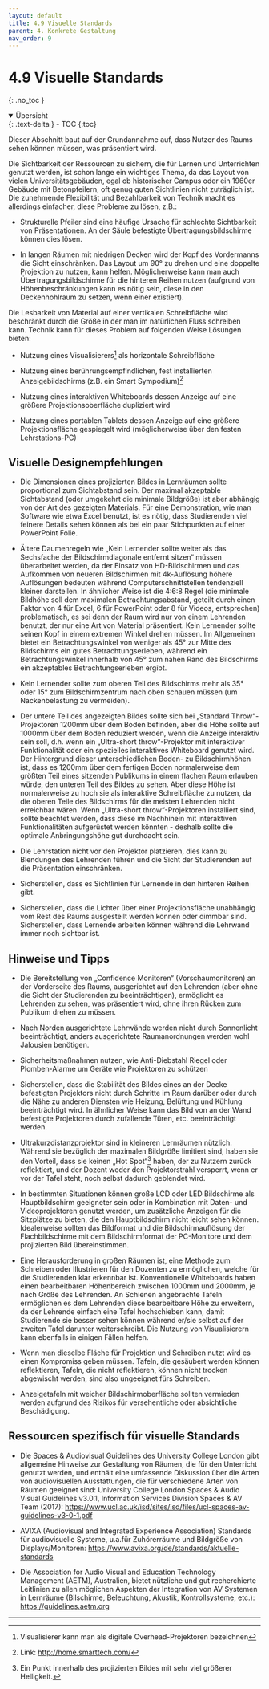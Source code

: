 ```yaml
---
layout: default
title: 4.9 Visuelle Standards
parent: 4. Konkrete Gestaltung
nav_order: 9
---
```


# 4.9 Visuelle Standards
{: .no_toc }

<details open markdown="block">
  <summary>
    Übersicht
  </summary>
  {: .text-delta }
- TOC
{:toc}
</details>

Dieser Abschnitt baut auf der Grundannahme auf, dass Nutzer des Raums
sehen können müssen, was präsentiert wird.

Die Sichtbarkeit der Ressourcen zu sichern, die für Lernen und
Unterrichten genutzt werden, ist schon lange ein wichtiges Thema, da das
Layout von vielen Universitätsgebäuden, egal ob historischer Campus oder
ein 1960er Gebäude mit Betonpfeilern, oft genug guten Sichtlinien nicht
zuträglich ist. Die zunehmende Flexibilität und Bezahlbarkeit von
Technik macht es allerdings einfacher, diese Probleme zu lösen, z.B.:

-   Strukturelle Pfeiler sind eine häufige Ursache für schlechte
    Sichtbarkeit von Präsentationen. An der Säule befestigte
    Übertragungsbildschirme können dies lösen.

-   In langen Räumen mit niedrigen Decken wird der Kopf des Vordermanns
    die Sicht einschränken. Das Layout um 90° zu drehen und eine
    doppelte Projektion zu nutzen, kann helfen. Möglicherweise kann man
    auch Übertragungsbildschirme für die hinteren Reihen nutzen
    (aufgrund von Höhenbeschränkungen kann es nötig sein, diese in den
    Deckenhohlraum zu setzen, wenn einer existiert).

Die Lesbarkeit von Material auf einer vertikalen Schreibfläche wird
beschränkt durch die Größe in der man im natürlichen Fluss schreiben
kann. Technik kann für dieses Problem auf folgenden Weise Lösungen
bieten:

-   Nutzung eines Visualisierers[^6] als horizontale Schreibfläche

-   Nutzung eines berührungsempfindlichen, fest installierten
    Anzeigebildschirms (z.B. ein Smart Sympodium)[^7]

-   Nutzung eines interaktiven Whiteboards dessen Anzeige auf eine
    größere Projektionsoberfläche dupliziert wird

-   Nutzung eines portablen Tablets dessen Anzeige auf eine größere
    Projektionsfläche gespiegelt wird (möglicherweise über den festen
    Lehrstations-PC)

## Visuelle Designempfehlungen

-   Die Dimensionen eines projizierten Bildes in Lernräumen sollte
    proportional zum Sichtabstand sein. Der maximal akzeptable
    Sichtabstand (oder umgekehrt die minimale Bildgröße) ist aber
    abhängig von der Art des gezeigten Materials. Für eine
    Demonstration, wie man Software wie etwa Excel benutzt, ist es
    nötig, dass Studierenden viel feinere Details sehen können als bei
    ein paar Stichpunkten auf einer PowerPoint Folie.

-   Ältere Daumenregeln wie „Kein Lernender sollte weiter als das
    Sechsfache der Bildschirmdiagonale entfernt sitzen“ müssen
    überarbeitet werden, da der Einsatz von HD-Bildschirmen und das
    Aufkommen von neueren Bildschirmen mit 4k-Auflösung höhere
    Auflösungen bedeuten während Computerschnittstellen tendenziell
    kleiner darstellen. In ähnlicher Weise ist die 4:6:8 Regel (die
    minimale Bildhöhe soll dem maximalen Betrachtungsabstand, geteilt
    durch einen Faktor von 4 für Excel, 6 für PowerPoint oder 8 für
    Videos, entsprechen) problematisch, es sei denn der Raum wird nur
    von einem Lehrenden benutzt, der nur eine Art von Material
    präsentiert. Kein Lernender sollte seinen Kopf in einem extremen
    Winkel drehen müssen. Im Allgemeinen bietet ein Betrachtungswinkel
    von weniger als 45° zur Mitte des Bildschirms ein gutes
    Betrachtungserleben, während ein Betrachtungswinkel innerhalb von
    45° zum nahen Rand des Bildschirms ein akzeptables
    Betrachtungserleben ergibt.

-   Kein Lernender sollte zum oberen Teil des Bildschirms mehr als 35°
    oder 15° zum Bildschirmzentrum nach oben schauen müssen (um
    Nackenbelastung zu vermeiden).

-   Der untere Teil des angezeigten Bildes sollte sich bei „Standard
    Throw“-Projektoren 1200mm über dem Boden befinden, aber die Höhe
    sollte auf 1000mm über dem Boden reduziert werden, wenn die Anzeige
    interaktiv sein soll, d.h. wenn ein „Ultra-short throw“-Projektor
    mit interaktiver Funktionalität oder ein spezielles interaktives
    Whiteboard genutzt wird. Der Hintergrund dieser unterschiedlichen
    Boden- zu Bildschirmhöhen ist, dass es 1200mm über dem fertigen
    Boden normalerweise dem größten Teil eines sitzenden Publikums in
    einem flachen Raum erlauben würde, den unteren Teil des Bildes zu
    sehen. Aber diese Höhe ist normalerweise zu hoch sie als interaktive
    Schreibfläche zu nutzen, da die oberen Teile des Bildschirms für die
    meisten Lehrenden nicht erreichbar wären. Wenn „Ultra-short
    throw“-Projektoren installiert sind, sollte beachtet werden, dass
    diese im Nachhinein mit interaktiven Funktionalitäten aufgerüstet
    werden könnten - deshalb sollte die optimale Anbringungshöhe gut
    durchdacht sein.

-   Die Lehrstation nicht vor den Projektor platzieren, dies kann zu
    Blendungen des Lehrenden führen und die Sicht der Studierenden auf
    die Präsentation einschränken.

-   Sicherstellen, dass es Sichtlinien für Lernende in den hinteren
    Reihen gibt.

-   Sicherstellen, dass die Lichter über einer Projektionsfläche
    unabhängig vom Rest des Raums ausgestellt werden können oder dimmbar
    sind. Sicherstellen, dass Lernende arbeiten können während die
    Lehrwand immer noch sichtbar ist.

## Hinweise und Tipps

-   Die Bereitstellung von „Confidence Monitoren“ (Vorschaumonitoren) an
    der Vorderseite des Raums, ausgerichtet auf den Lehrenden (aber ohne
    die Sicht der Studierenden zu beeinträchtigen), ermöglicht es
    Lehrenden zu sehen, was präsentiert wird, ohne ihren Rücken zum
    Publikum drehen zu müssen.

-   Nach Norden ausgerichtete Lehrwände werden nicht durch Sonnenlicht
    beeinträchtigt, anders ausgerichtete Raumanordnungen werden wohl
    Jalousien benötigen.

-   Sicherheitsmaßnahmen nutzen, wie Anti-Diebstahl Riegel oder
    Plomben-Alarme um Geräte wie Projektoren zu schützen

-   Sicherstellen, dass die Stabilität des Bildes eines an der Decke
    befestigten Projektors nicht durch Schritte im Raum darüber oder
    durch die Nähe zu anderen Diensten wie Heizung, Belüftung und
    Kühlung beeinträchtigt wird. In ähnlicher Weise kann das Bild von an
    der Wand befestigte Projektoren durch zufallende Türen, etc.
    beeinträchtigt werden.

-   Ultrakurzdistanzprojektor sind in kleineren Lernräumen nützlich.
    Während sie bezüglich der maximalen Bildgröße limitiert sind, haben
    sie den Vorteil, dass sie keinen „Hot Spot“[^8] haben, der zu
    Nutzern zurück reflektiert, und der Dozent weder den Projektorstrahl
    versperrt, wenn er vor der Tafel steht, noch selbst dadurch
    geblendet wird.

-   In bestimmten Situationen können große LCD oder LED Bildschirme als
    Hauptbildschirm geeigneter sein oder in Kombination mit Daten- und
    Videoprojektoren genutzt werden, um zusätzliche Anzeigen für die
    Sitzplätze zu bieten, die den Hauptbildschirm nicht leicht sehen
    können. Idealerweise sollten das Bildformat und die
    Bildschirmauflösung der Flachbildschirme mit dem Bildschirmformat
    der PC-Monitore und dem projizierten Bild übereinstimmen.

-   Eine Herausforderung in großen Räumen ist, eine Methode zum
    Schreiben oder Illustrieren für den Dozenten zu ermöglichen, welche
    für die Studierenden klar erkennbar ist. Konventionelle Whiteboards
    haben einen bearbeitbaren Höhenbereich zwischen 1000mm und 2000mm,
    je nach Größe des Lehrenden. An Schienen angebrachte Tafeln
    ermöglichen es dem Lehrenden diese bearbeitbare Höhe zu erweitern,
    da der Lehrende einfach eine Tafel hochschieben kann, damit
    Studierende sie besser sehen können während er/sie selbst auf der
    zweiten Tafel darunter weiterschreibt. Die Nutzung von
    Visualisierern kann ebenfalls in einigen Fällen helfen.

-   Wenn man dieselbe Fläche für Projektion und Schreiben nutzt wird es
    einen Kompromiss geben müssen. Tafeln, die gesäubert werden können
    reflektieren, Tafeln, die nicht reflektieren, können nicht trocken
    abgewischt werden, sind also ungeeignet fürs Schreiben.

-   Anzeigetafeln mit weicher Bildschirmoberfläche sollten vermieden
    werden aufgrund des Risikos für versehentliche oder absichtliche
    Beschädigung.

## Ressourcen spezifisch für visuelle Standards

-   Die Spaces & Audiovisual Guidelines des University College London gibt allgemeine Hinweise zur Gestaltung von Räumen, die für den Unterricht genutzt werden, und enthält eine umfassende Diskussion über die Arten von audiovisuellen Ausstattungen, die für  verschiedene Arten von Räumen geeignet sind: University College London Spaces & Audio Visual Guidelines v3.0.1, Information Services Division Spaces & AV Team (2017): <https://www.ucl.ac.uk/isd/sites/isd/files/ucl-spaces-av-guidelines-v3-0-1.pdf>

-   AVIXA (Audiovisual and Integrated Experience Association) Standards für audiovisuelle Systeme, u.a.für Zuhörerräume und Bildgröße von Displays/Monitoren: <https://www.avixa.org/de/standards/aktuelle-standards>

-   Die Association for Audio Visual and Education Technology Management (AETM), Australien, bietet nützliche und gut recherchierte Leitlinien zu allen möglichen Aspekten der Integration von AV Systemen in Lernräume (Bilschirme, Beleuchtung, Akustik, Kontrollsysteme, etc.): <https://guidelines.aetm.org>

---
[^6]: Visualisierer kann man als digitale Overhead-Projektoren
    bezeichnen

[^7]: Link: <http://home.smarttech.com/>

[^8]: Ein Punkt innerhalb des projizierten Bildes mit sehr viel größerer
    Helligkeit.
